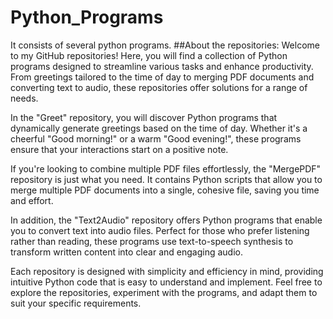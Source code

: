 # Python_Programs
It consists of several python programs.
##About the repositories:
Welcome to my GitHub repositories! Here, you will find a collection of Python programs designed to streamline various tasks and enhance productivity. From greetings tailored to the time of day to merging PDF documents and converting text to audio, these repositories offer solutions for a range of needs. 

In the "Greet" repository, you will discover Python programs that dynamically generate greetings based on the time of day. Whether it's a cheerful "Good morning!" or a warm "Good evening!", these programs ensure that your interactions start on a positive note.

If you're looking to combine multiple PDF files effortlessly, the "MergePDF" repository is just what you need. It contains Python scripts that allow you to merge multiple PDF documents into a single, cohesive file, saving you time and effort.

In addition, the "Text2Audio" repository offers Python programs that enable you to convert text into audio files. Perfect for those who prefer listening rather than reading, these programs use text-to-speech synthesis to transform written content into clear and engaging audio.

Each repository is designed with simplicity and efficiency in mind, providing intuitive Python code that is easy to understand and implement. Feel free to explore the repositories, experiment with the programs, and adapt them to suit your specific requirements.

